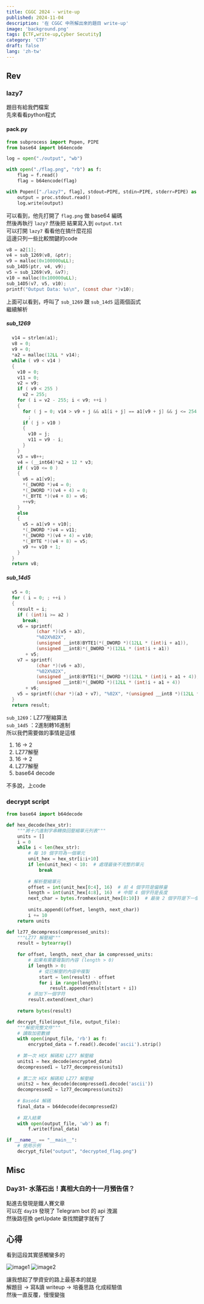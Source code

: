 ```yaml
---
title: CGGC 2024 - write-up
published: 2024-11-04
description: '在 CGGC 中所解出來的題目 write-up'
image: 'background.png'
tags: [CTF,write-up,Cyber Secutity]
category: 'CTF'
draft: false 
lang: 'zh-tw'
---
```


## Rev  

### lazy7  

題目有給我們檔案  
先來看看python程式  

#### pack.py  

```python
from subprocess import Popen, PIPE
from base64 import b64encode

log = open("./output", "wb")

with open("./flag.png", "rb") as f:
    flag = f.read()
    flag = b64encode(flag)

with Popen(["./lazy7", flag], stdout=PIPE, stdin=PIPE, stderr=PIPE) as proc:
    output = proc.stdout.read()
    log.write(output)
```  

可以看到，他先打開了 `flag.png` 做 base64 編碼  
然後再執行 `lazy7` 然後把 結果寫入到 `output.txt`  
可以打開 `lazy7` 看看他在搞什麼花招  
這邊只列一些比較關鍵的code  

```c
v8 = a2[1];
v4 = sub_1269(v8, &ptr);
v9 = malloc(0x100000uLL);
sub_14D5(ptr, v4, v9);
v5 = sub_1269(v9, &v7);
v10 = malloc(0x100000uLL);
sub_14D5(v7, v5, v10);
printf("Output Data: %s\n", (const char *)v10);
```

上面可以看到，呼叫了 `sub_1269` 跟 `sub_14d5` 這兩個函式  
繼續解析

##### sub_1269

```c
  v14 = strlen(a1);
  v8 = 0;
  v9 = 0;
  *a2 = malloc(12LL * v14);
  while ( v9 < v14 )
  {
    v10 = 0;
    v11 = 0;
    v2 = v9;
    if ( v9 < 255 )
      v2 = 255;
    for ( i = v2 - 255; i < v9; ++i )
    {
      for ( j = 0; v14 > v9 + j && a1[i + j] == a1[v9 + j] && j <= 254; ++j )
        ;
      if ( j > v10 )
      {
        v10 = j;
        v11 = v9 - i;
      }
    }
    v3 = v8++;
    v4 = (__int64)*a2 + 12 * v3;
    if ( v10 <= 0 )
    {
      v6 = a1[v9];
      *(_DWORD *)v4 = 0;
      *(_DWORD *)(v4 + 4) = 0;
      *(_BYTE *)(v4 + 8) = v6;
      ++v9;
    }
    else
    {
      v5 = a1[v9 + v10];
      *(_DWORD *)v4 = v11;
      *(_DWORD *)(v4 + 4) = v10;
      *(_BYTE *)(v4 + 8) = v5;
      v9 += v10 + 1;
    }
  }
  return v8;
```

##### sub_14d5

```c
  v5 = 0;
  for ( i = 0; ; ++i )
  {
    result = i;
    if ( (int)i >= a2 )
      break;
    v6 = sprintf(
           (char *)(v5 + a3),
           "%02X%02X",
           (unsigned __int8)BYTE1(*(_DWORD *)(12LL * (int)i + a1)),
           (unsigned __int8)*(_DWORD *)(12LL * (int)i + a1))
       + v5;
    v7 = sprintf(
           (char *)(v6 + a3),
           "%02X%02X",
           (unsigned __int8)BYTE1(*(_DWORD *)(12LL * (int)i + a1 + 4)),
           (unsigned __int8)*(_DWORD *)(12LL * (int)i + a1 + 4))
       + v6;
    v5 = sprintf((char *)(a3 + v7), "%02X", *(unsigned __int8 *)(12LL * (int)i + a1 + 8)) + v7;
  }
  return result;
```  

 `sub_1269`：LZ77壓縮算法  
 `sub_14d5` ：2進制轉16進制  
所以我們需要做的事情是這樣  

1. 16 -> 2
2. LZ77解壓
3. 16 -> 2
4. LZ77解壓
5. base64 decode

不多說，上code

### decrypt script

```python
from base64 import b64decode

def hex_decode(hex_str):
    """將十六進制字串轉換回壓縮單元列表"""
    units = []
    i = 0
    while i < len(hex_str):
        # 每 10 個字符為一個單元
        unit_hex = hex_str[i:i+10]
        if len(unit_hex) < 10:  # 處理最後不完整的單元
            break
            
        # 解析壓縮單元
        offset = int(unit_hex[0:4], 16)  # 前 4 個字符是偏移量
        length = int(unit_hex[4:8], 16)  # 中間 4 個字符是長度
        next_char = bytes.fromhex(unit_hex[8:10])  # 最後 2 個字符是下一個字符
        
        units.append((offset, length, next_char))
        i += 10
    return units

def lz77_decompress(compressed_units):
    """LZ77 解壓縮"""
    result = bytearray()
    
    for offset, length, next_char in compressed_units:
        # 如果有需要複製的內容 (length > 0)
        if length > 0:
            # 從已解壓的內容中複製
            start = len(result) - offset
            for i in range(length):
                result.append(result[start + i])
        # 添加下一個字符
        result.extend(next_char)
    
    return bytes(result)

def decrypt_file(input_file, output_file):
    """解密完整文件"""
    # 讀取加密數據
    with open(input_file, 'rb') as f:
        encrypted_data = f.read().decode('ascii').strip()
    
    # 第一次 HEX 解碼和 LZ77 解壓縮
    units1 = hex_decode(encrypted_data)
    decompressed1 = lz77_decompress(units1)
    
    # 第二次 HEX 解碼和 LZ77 解壓縮
    units2 = hex_decode(decompressed1.decode('ascii'))
    decompressed2 = lz77_decompress(units2)
    
    # Base64 解碼
    final_data = b64decode(decompressed2)
    
    # 寫入結果
    with open(output_file, 'wb') as f:
        f.write(final_data)

if __name__ == "__main__":
    # 使用示例
    decrypt_file("output", "decrypted_flag.png")
```

## Misc  

### Day31- 水落石出！真相大白的十一月預告信？  

點進去發現是鐵人賽文章  
可以在 `day19` 發現了 Telegram bot 的 api 洩漏  
然後路徑換 getUpdate 查找關鍵字就有了  

## 心得

看到這段其實感觸蠻多的

![image1](/CGGC2024/image1.png)
![image2](/CGGC2024/image2.png)

讓我想起了學資安的路上最基本的就是  
解題目 -> 寫&讀 writeup -> 培養思路 化成經驗值  
然後一直反覆，慢慢變強